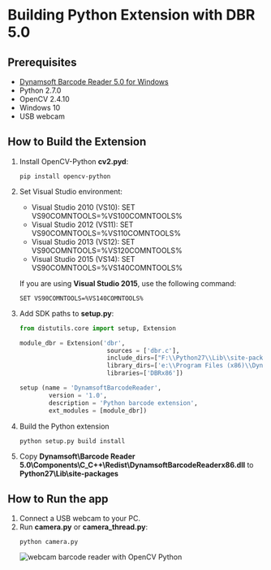 # Building Python Extension with DBR 5.0

## Prerequisites
* [Dynamsoft Barcode Reader 5.0 for Windows][0]
* Python 2.7.0
* OpenCV 2.4.10
* Windows 10
* USB webcam

## How to Build the Extension
1. Install OpenCV-Python **cv2.pyd**:

    ```
    pip install opencv-python
    ```

2. Set Visual Studio environment:
    * Visual Studio 2010 (VS10): SET VS90COMNTOOLS=%VS100COMNTOOLS%
    * Visual Studio 2012 (VS11): SET VS90COMNTOOLS=%VS110COMNTOOLS%
    * Visual Studio 2013 (VS12): SET VS90COMNTOOLS=%VS120COMNTOOLS%
    * Visual Studio 2015 (VS14): SET VS90COMNTOOLS=%VS140COMNTOOLS%

    If you are using **Visual Studio 2015**, use the following command:

    ```
    SET VS90COMNTOOLS=%VS140COMNTOOLS%
    ```

3. Add SDK paths to **setup.py**:

    ```python
    from distutils.core import setup, Extension

    module_dbr = Extension('dbr',
                            sources = ['dbr.c'], 
                            include_dirs=["F:\\Python27\\Lib\\site-packages\\numpy\\core\\include\\numpy", 'e:\\Program Files (x86)\\Dynamsoft\\Barcode Reader 5.0\\Components\\C_C++\\Include'],
                            library_dirs=['e:\\Program Files (x86)\\Dynamsoft\Barcode Reader 5.0\\Components\\C_C++\\Lib'],
                            libraries=['DBRx86'])

    setup (name = 'DynamsoftBarcodeReader',
            version = '1.0',
            description = 'Python barcode extension',
            ext_modules = [module_dbr])

    ```

4. Build the Python extension

    ```
    python setup.py build install
    ```

4. Copy **Dynamsoft\Barcode Reader 5.0\Components\C_C++\Redist\DynamsoftBarcodeReaderx86.dll** to **Python27\Lib\site-packages**

## How to Run the app
1. Connect a USB webcam to your PC.
2. Run **camera.py** or **camera_thread.py**:
    ```
    python camera.py
    ```
    ![webcam barcode reader with OpenCV Python](http://www.codepool.biz/wp-content/uploads/2017/04/python-barcode-reader.PNG)


[0]:http://www.dynamsoft.com/Downloads/Dynamic-Barcode-Reader-Download.aspx
[1]:http://stackoverflow.com/questions/2817869/error-unable-to-find-vcvarsall-bat
